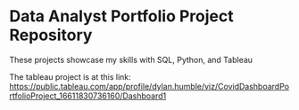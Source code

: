 # Data Analyst Portfolio Project Repository

These projects showcase my skills with SQL, Python, and Tableau

The tableau project is at this link: https://public.tableau.com/app/profile/dylan.humble/viz/CovidDashboardPortfolioProject_16611830736160/Dashboard1
